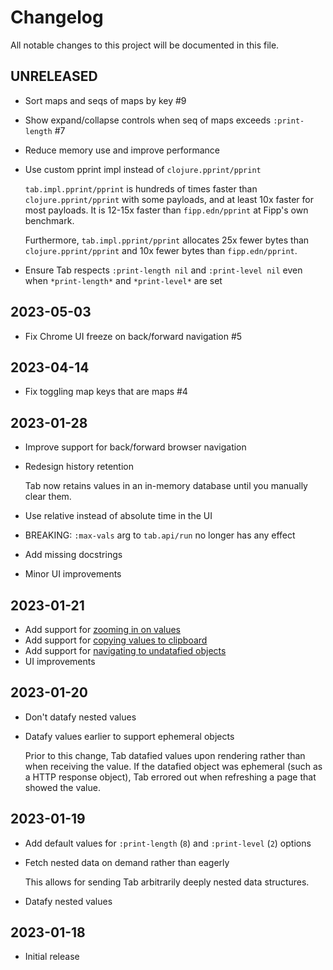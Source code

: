 # Changelog

All notable changes to this project will be documented in this file.

## UNRELEASED

- Sort maps and seqs of maps by key #9
- Show expand/collapse controls when seq of maps exceeds `:print-length` #7
- Reduce memory use and improve performance
- Use custom pprint impl instead of `clojure.pprint/pprint`

  `tab.impl.pprint/pprint` is hundreds of times faster than `clojure.pprint/pprint` with some payloads, and at least 10x faster for most payloads. It is 12-15x faster than `fipp.edn/pprint` at Fipp's own benchmark.

  Furthermore, `tab.impl.pprint/pprint` allocates 25x fewer bytes than `clojure.pprint/pprint` and 10x fewer bytes than `fipp.edn/pprint`.

- Ensure Tab respects `:print-length nil` and `:print-level nil` even
  when `*print-length*` and `*print-level*` are set

## 2023-05-03

- Fix Chrome UI freeze on back/forward navigation #5

## 2023-04-14

- Fix toggling map keys that are maps #4

## 2023-01-28

- Improve support for back/forward browser navigation
- Redesign history retention

  Tab now retains values in an in-memory database until you manually clear
  them.

- Use relative instead of absolute time in the UI
- BREAKING: `:max-vals` arg to `tab.api/run` no longer has any effect
- Add missing docstrings
- Minor UI improvements

## 2023-01-21

- Add support for [zooming in on values](https://github.com/eerohele/tab#user-manual)
- Add support for [copying values to clipboard](https://github.com/eerohele/tab#user-manual)
- Add support for [navigating to undatafied objects](https://github.com/eerohele/tab#user-manual)
- UI improvements

## 2023-01-20

- Don't datafy nested values

- Datafy values earlier to support ephemeral objects

  Prior to this change, Tab datafied values upon rendering rather than when receiving the value. If the datafied object was ephemeral (such as a HTTP response object), Tab errored out when refreshing a page that showed the value.

## 2023-01-19

- Add default values for `:print-length` (`8`) and `:print-level` (`2`) options

- Fetch nested data on demand rather than eagerly

  This allows for sending Tab arbitrarily deeply nested data structures.

- Datafy nested values

## 2023-01-18

- Initial release
